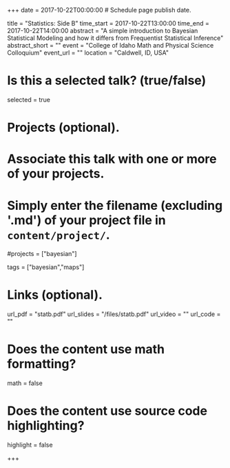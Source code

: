 +++
date = 2017-10-22T00:00:00  # Schedule page publish date.

title = "Statistics: Side B"
time_start = 2017-10-22T13:00:00
time_end = 2017-10-22T14:00:00
abstract = "A simple introduction to Bayesian Statistical Modeling and how it differs from Frequentist Statistical Inference"
abstract_short = ""
event = "College of Idaho Math and Physical Science Colloquium"
event_url = ""
location = "Caldwell, ID, USA"

# Is this a selected talk? (true/false)
selected = true

# Projects (optional).
#   Associate this talk with one or more of your projects.
#   Simply enter the filename (excluding '.md') of your project file in `content/project/`.
#projects = ["bayesian"]

tags = ["bayesian","maps"]
# Links (optional).
url_pdf = "statb.pdf"
url_slides = "/files/statb.pdf"
url_video = ""
url_code = ""

# Does the content use math formatting?
math = false

# Does the content use source code highlighting?
highlight = false

+++

